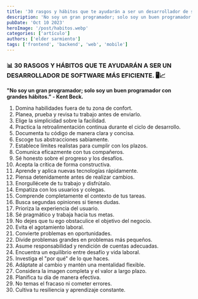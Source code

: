 ```yaml
---
title: '30 rasgos y hábitos que te ayudarán a ser un desarrollador de software más eficiente'
description: 'No soy un gran programador; solo soy un buen programador con grandes hábitos." - Kent Beck.'
pubDate: 'Oct 10 2023'
heroImage: '/post/habitos.webp'
categories: ['artículo']
authors: ['elder sarmiento']
tags: ['frontend', 'backend', 'web', 'mobile']
---
```

### 📊 30 RASGOS Y HÁBITOS QUE TE AYUDARÁN A SER UN DESARROLLADOR DE SOFTWARE MÁS EFICIENTE. 🖥️📈

**"No soy un gran programador; solo soy un buen programador con grandes hábitos." - Kent Beck.**

1. Domina habilidades fuera de tu zona de confort.
2. Planea, prueba y revisa tu trabajo antes de enviarlo.
3. Elige la simplicidad sobre la facilidad.
4. Practica la retroalimentación continua durante el ciclo de desarrollo.
5. Documenta tu código de manera clara y concisa.
6. Escoge tus abstracciones sabiamente.
7. Establece límites realistas para cumplir con los plazos.
8. Comunica eficazmente con tus compañeros.
9. Sé honesto sobre el progreso y los desafíos.
10. Acepta la crítica de forma constructiva.
11. Aprende y aplica nuevas tecnologías rápidamente.
12. Piensa detenidamente antes de realizar cambios.
13. Enorgullécete de tu trabajo y disfrútalo.
14. Empatiza con los usuarios y colegas.
15. Comprende completamente el contexto de tus tareas.
16. Busca segundas opiniones si tienes dudas.
17. Prioriza la experiencia del usuario.
18. Sé pragmático y trabaja hacia tus metas.
19. No dejes que tu ego obstaculice el objetivo del negocio.
20. Evita el agotamiento laboral.
21. Convierte problemas en oportunidades.
22. Divide problemas grandes en problemas más pequeños.
23. Asume responsabilidad y rendición de cuentas adecuadas.
24. Encuentra un equilibrio entre desafío y vida laboral.
25. Investiga el "por qué" de lo que haces.
26. Adáptate al cambio y mantén una mentalidad flexible.
27. Considera la imagen completa y el valor a largo plazo.
28. Planifica tu día de manera efectiva.
29. No temas el fracaso ni cometer errores.
30. Cultiva tu resiliencia y aprendizaje constante.
